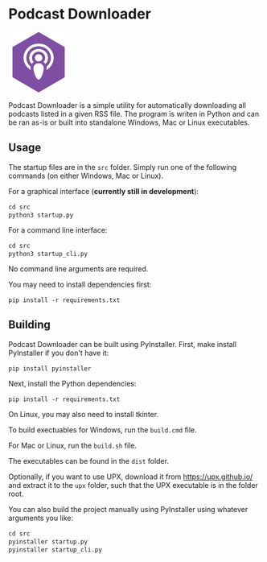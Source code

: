 # Podcast Downloader

![Podcast Downloader Icon](./src/icon/icon.svg)

Podcast Downloader is a simple utility for automatically downloading all podcasts listed in a given RSS file. The program is writen in Python and can be ran as-is or built into standalone Windows, Mac or Linux executables.

## Usage

The startup files are in the `src` folder. Simply run one of the following commands (on either Windows, Mac or Linux).

For a graphical interface (**currently still in development**):

    cd src
    python3 startup.py

For a command line interface:

    cd src
    python3 startup_cli.py

No command line arguments are required.

You may need to install dependencies first:

    pip install -r requirements.txt

## Building

Podcast Downloader can be built using PyInstaller. First, make install PyInstaller if you don't have it:

    pip install pyinstaller

Next, install the Python dependencies:

    pip install -r requirements.txt

On Linux, you may also need to install tkinter.

To build exectuables for Windows, run the `build.cmd` file.

For Mac or Linux, run the `build.sh` file.

The executables can be found in the `dist` folder.

Optionally, if you want to use UPX, download it from https://upx.github.io/ and extract it to the `upx` folder, such that the UPX executable is in the folder root.

You can also build the project manually using PyInstaller using whatever arguments you like:

    cd src
    pyinstaller startup.py
    pyinstaller startup_cli.py

